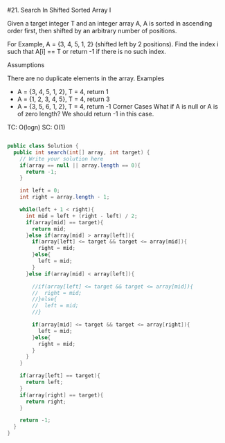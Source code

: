 #21. Search In Shifted Sorted Array I

Given a target integer T and an integer array A, A is sorted in ascending order first, then shifted by an arbitrary number of positions.

For Example, A = {3, 4, 5, 1, 2} (shifted left by 2 positions). Find the index i such that A[i] == T or return -1 if there is no such index.

Assumptions

There are no duplicate elements in the array.
Examples
+ A = {3, 4, 5, 1, 2}, T = 4, return 1
+ A = {1, 2, 3, 4, 5}, T = 4, return 3
+ A = {3, 5, 6, 1, 2}, T = 4, return -1
Corner Cases
What if A is null or A is of zero length? We should return -1 in this case.

TC: O(logn)
SC: O(1)

```java

public class Solution {
  public int search(int[] array, int target) {
    // Write your solution here
    if(array == null || array.length == 0){
      return -1;
    }

    int left = 0;
    int right = array.length - 1;

    while(left + 1 < right){
      int mid = left + (right - left) / 2;
      if(array[mid] == target){
        return mid;
      }else if(array[mid] > array[left]){
        if(array[left] <= target && target <= array[mid]){
          right = mid;
        }else{
          left = mid;
        }
      }else if(array[mid] < array[left]){

        //if(array[left] <= target && target <= array[mid]){
        //  right = mid;
        //}else{
        //  left = mid;
        //}

        if(array[mid] <= target && target <= array[right]){
          left = mid;
        }else{
          right = mid;
        }
      }
    }

    if(array[left] == target){
      return left;
    }
    if(array[right] == target){
      return right;
    }

    return -1;
  }
}

